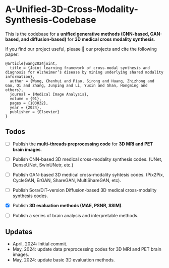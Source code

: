 # A-Unified-3D-Cross-Modality-Synthesis-Codebase
This is the codebase for a **unified generative methods (CNN-based, GAN-based, and diffusion-based)** for **3D medical cross modality synthesis**. 

If you find our project useful, please 🌟 our projects and cite the following paper:

```
@article{wang2024joint,
  title = {Joint learning framework of cross-modal synthesis and diagnosis for Alzheimer’s disease by mining underlying shared modality information},
  author = {Wang, Chenhui and Piao, Sirong and Huang, Zhizhong and Gao, Qi and Zhang, Junping and Li, Yuxin and Shan, Hongming and others},
  journal = {Medical Image Analysis},
  volume = {91},
  pages = {103032},
  year = {2024},
  publisher = {Elsevier}
}
```


## Todos
* [ ] Publish the **multi-threads preprocessing code** for **3D MRI and PET brain images**.
* [ ] Publish CNN-based 3D medical cross-modality synthesis codes. (UNet, DenseUNet, SwinUNetr, etc.)
* [ ] Publish GAN-based 3D medical cross-modality syhtesis codes. (Pix2Pix, CycleGAN, ErGAN, ShareGAN, MultiShareGAN, etc).
* [ ] Publish Sora/DiT-version Diffusion-based 3D medical cross-modality synthesis codes.
* [X] Publish **3D evaluation methods (MAE, PSNR, SSIM)**.
* [ ] Publish a series of brain analysis and interpretable methods.


## Updates
* April, 2024: Initial commit.
* May, 2024: update data preprocessing codes for 3D MRI and PET brain images.
* May, 2024: update basic 3D evaluation methods.
